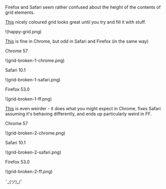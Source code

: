 Firefox and Safari seem rather confused about the height of the contents of grid elements.

[This](grid.html) nicely coloured grid looks great until you try and fill it with stuff.

!(happy-grid.png)

[This](grid-broken-1.html) is fine in Chrome, but odd in Safari and Firefox (in the same way)

Chrome 57

!(grid-broken-1-chrome.png)

Safari 10.1

!(grid-broken-1-safari.png)

Firefox 53.0

!(grid-broken-1-ff.png)

[This](grid-broken-1.html) is even weirder - it does what you might expect in Chrome, fixes Safari assuming it's behaving differently, and ends up particularly weird in FF.

Chrome 57

!(grid-broken-2-chrome.png)

Safari 10.1

!(grid-broken-2-safari.png)

Firefox 53.0

!(grid-broken-2-ff.png)

¯\_(ツ)_/¯
